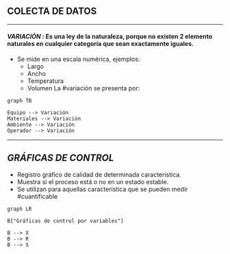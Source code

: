 ## COLECTA DE DATOS
---
#### ***VARIACIÓN*** : Es una ley de la naturaleza, porque no existen 2 elemento naturales en cualquier categoría que sean exactamente iguales.

- Se mide en una escala numérica, ejemplos:
	- Largo
	- Ancho
	- Temperatura
	- Volumen
La #variación se presenta por:

```mermaid
graph TB

Equipo --> Variación
Materiales --> Variación
Ambiente --> Variación
Operador --> Variación
```
---
## ___GRÁFICAS DE CONTROL___

- Registro gráfico de calidad de determinada característica.
- Muestra si el proceso está o no en un estado estable.
- Se utilizan para aquellas característica que se pueden medir #cuantificable 

```mermaid
graph LR

B["Gráficas de control por variables"]

B --> X
B --> R
B --> S
```



